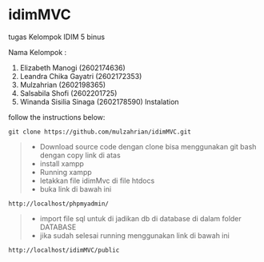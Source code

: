 # idimMVC
tugas Kelompok IDIM 5 binus

Nama Kelompok : 
1. Elizabeth Manogi (2602174636)
2. Leandra Chika Gayatri (2602172353)
3. Mulzahrian (2602198365)
4. Salsabila Shofi (2602201725)
5. Winanda Sisilia Sinaga (2602178590)
Instalation

follow the instructions below:
```
git clone https://github.com/mulzahrian/idimMVC.git
```

> - Download source code dengan clone bisa menggunakan git bash dengan copy link di atas
> - install xampp
> - Running xampp
> - letakkan file idimMvc di file htdocs
> - buka link di bawah ini 
```
http://localhost/phpmyadmin/
```
> - import file sql untuk di jadikan db di database di dalam folder DATABASE
> - jika sudah selesai running menggunakan link di bawah ini   
```
http://localhost/idimMVC/public
```
